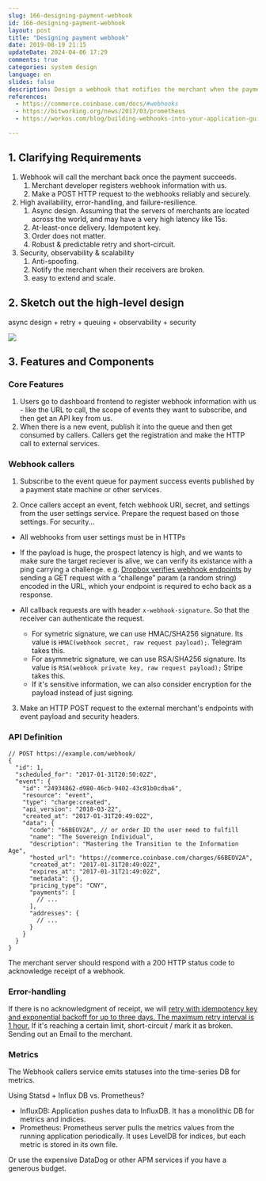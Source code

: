 ```yaml
---
slug: 166-designing-payment-webhook
id: 166-designing-payment-webhook
layout: post
title: "Designing payment webhook"
date: 2019-08-19 21:15
updateDate: 2024-04-06 17:29
comments: true
categories: system design
language: en
slides: false
description: Design a webhook that notifies the merchant when the payment succeeds. We need to aggregate the metrics (e.g., success vs. failure) and display it on the dashboard.
references:
  - https://commerce.coinbase.com/docs/#webhooks
  - https://bitworking.org/news/2017/03/prometheus
  - https://workos.com/blog/building-webhooks-into-your-application-guidelines-and-best-practices

---
```


## 1. Clarifying Requirements

1. Webhook will call the merchant back once the payment succeeds.
    1. Merchant developer registers webhook information with us.
    2. Make a POST HTTP request to the webhooks reliably and securely.
2. High availability, error-handling, and failure-resilience.
    1. Async design. Assuming that the servers of merchants are located across the world, and may have a very high latency like 15s.
    2. At-least-once delivery. Idempotent key.
    3. Order does not matter.
    4. Robust & predictable retry and short-circuit.
3. Security, observability & scalability
    1. Anti-spoofing.
    2. Notify the merchant when their receivers are broken.
    3. easy to extend and scale.



## 2. Sketch out the high-level design

async design + retry + queuing + observability + security

![](https://tp-misc.b-cdn.net/blockeden/designing-payment-webhook@2x.webp)

## 3. Features and Components

### Core Features

1. Users go to dashboard frontend to register webhook information with us - like the URL to call, the scope of events they want to subscribe, and then get an API key from us.
2. When there is a new event, publish it into the queue and then get consumed by callers. Callers get the registration and make the HTTP call to external services.

###  Webhook callers

1. Subscribe to the event queue for payment success events published by a payment state machine or other services.

2. Once callers accept an event, fetch webhook URI, secret, and settings from the user settings service. Prepare the request based on those settings. For security...

  * All webhooks from user settings must be in HTTPs

  * If the payload is huge, the prospect latency is high, and we wants to make sure the target reciever is alive, we can verify its existance with a ping carrying a challenge. e.g. [Dropbox verifies webhook endpoints](https://www.dropbox.com/developers/reference/webhooks#documentation) by sending a GET request with a “challenge” param (a random string) encoded in the URL, which your endpoint is required to echo back as a response.
  * All callback requests are with header `x-webhook-signature`. So that the receiver can authenticate the request.
    * For symetric signature, we can use HMAC/SHA256 signature. Its value is `HMAC(webhook secret, raw request payload);`. Telegram takes this.
    * For asymmetric signature, we can use RSA/SHA256 signature. Its value is `RSA(webhook private key, raw request payload);` Stripe takes this.
    * If it's sensitive information, we can also consider encryption for the payload instead of just signing.

3. Make an HTTP POST request to the external merchant's endpoints with event payload and security headers.

### API Definition

```json5
// POST https://example.com/webhook/
{
  "id": 1,
  "scheduled_for": "2017-01-31T20:50:02Z",
  "event": {
    "id": "24934862-d980-46cb-9402-43c81b0cdba6",
    "resource": "event",
    "type": "charge:created",
    "api_version": "2018-03-22",
    "created_at": "2017-01-31T20:49:02Z",
    "data": {
      "code": "66BEOV2A", // or order ID the user need to fulfill
      "name": "The Sovereign Individual",
      "description": "Mastering the Transition to the Information Age",
      "hosted_url": "https://commerce.coinbase.com/charges/66BEOV2A",
      "created_at": "2017-01-31T20:49:02Z",
      "expires_at": "2017-01-31T21:49:02Z",
      "metadata": {},
      "pricing_type": "CNY",
      "payments": [
        // ...
      ],
      "addresses": {
        // ...
      }
    }
  }
}
```

The merchant server should respond with a 200 HTTP status code to acknowledge receipt of a webhook.

### Error-handling

If there is no acknowledgment of receipt, we will [retry with idempotency key and exponential backoff for up to three days. The maximum retry interval is 1 hour.](https://puncsky.com/notes/43-how-to-design-robust-and-predictable-apis-with-idempotency) If it's reaching a certain limit, short-circuit / mark it as broken. Sending out an Email to the merchant.

### Metrics

The Webhook callers service emits statuses into the time-series DB for metrics.

Using Statsd + Influx DB vs. Prometheus?

* InfluxDB: Application pushes data to InfluxDB. It has a monolithic DB for metrics and indices.
* Prometheus: Prometheus server pulls the metrics values from the running application periodically. It uses LevelDB for indices, but each metric is stored in its own file.

Or use the expensive DataDog or other APM services if you have a generous budget.
